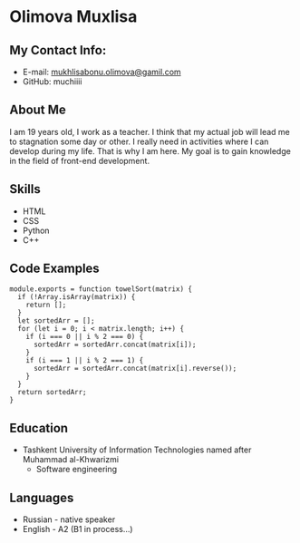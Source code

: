 # Olimova Muxlisa

## My Contact Info:
+ E-mail: mukhlisabonu.olimova@gamil.com
+ GitHub: muchiiii

## About Me
I am 19 years old, I work as a teacher. I think that my actual job will lead me to stagnation some day or other. 
I really need in activities where I can develop during my life. 
That is why I am here. My goal is to gain knowledge in the field of front-end development.

## Skills
+ HTML
+ CSS
+ Python
+ C++

## Code Examples
```
module.exports = function towelSort(matrix) {
  if (!Array.isArray(matrix)) {
    return [];
  }
  let sortedArr = [];
  for (let i = 0; i < matrix.length; i++) {
    if (i === 0 || i % 2 === 0) {
      sortedArr = sortedArr.concat(matrix[i]);
    }
    if (i === 1 || i % 2 === 1) {
      sortedArr = sortedArr.concat(matrix[i].reverse());
    }
  }
  return sortedArr;
}
```
## Education
+ Tashkent University of Information Technologies named after Muhammad al-Khwarizmi
  * Software engineering 

## Languages
+ Russian - native speaker
+ English - A2 (B1 in process…)
